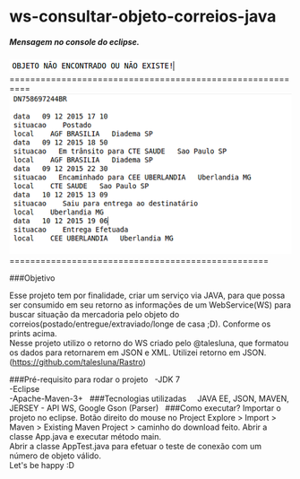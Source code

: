 # ws-consultar-objeto-correios-java

<h5>Mensagem no console do eclipse.</h5>

<div><img alt="not_found" src="img/not_found.png" /></div>
==========================================================
<div><img alt="found" src="img/found.png" /></div>
==================================================

###Objetivo

Esse projeto tem por finalidade, criar um serviço via JAVA, para que possa ser consumido em seu retorno as informações de um WebService(WS) para buscar situação da mercadoria pelo objeto do correios(postado/entregue/extraviado/longe de casa ;D). Conforme os prints acima.<br>
Nesse projeto utilizo o retorno do WS criado pelo @talesluna, que formatou os dados para retornarem em JSON e XML. Utilizei retorno em JSON.<br>
(https://github.com/talesluna/Rastro)


###Pré-requisito para rodar o projeto			 
  -JDK 7<br>
  -Eclipse<br>
  -Apache-Maven-3+
 
###Tecnologias utilizadas			 
  JAVA EE, JSON, MAVEN, JERSEY - API WS, Google Gson (Parser)
		 
###Como executar?
Importar o projeto no eclipse.
Botão direito do mouse no Project Explore > Import > Maven > Existing Maven Project > caminho do download feito.
Abrir a classe App.java e executar método main. <br>
Abrir a classe AppTest.java para efetuar o teste de conexão com um número de objeto válido. <br>
Let's be happy :D	
		 

			


